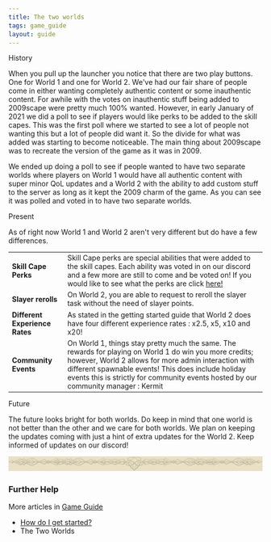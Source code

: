 ```yaml
---
title: The two worlds
tags: game_guide
layout: guide
---
```


<div class="headings">
  <span class="headertitleleft"><span class="headertitleright">History</span></span>
</div>

When you pull up the launcher you notice that there are two play buttons.
One for World 1 and one for World 2.
We've had our fair share of people come in either wanting completely authentic content or some inauthentic content.
For awhile with the votes on inauthentic stuff being added to 2009scape were pretty much 100% wanted.
However, in early January of 2021 we did a poll to see if players would like perks to be added to the skill capes.
This was the first poll where we started to see a lot of people not wanting this but a lot of people did want it.
So the divide for what was added was starting to become noticeable.
The main thing about 2009scape was to recreate the version of the game as it was in 2009. 

We ended up doing a poll to see if people wanted to have two separate worlds where players on World 1 would have all authentic content with super minor QoL updates and  a World 2 with the ability to add custom stuff to the server as long as it kept the 2009 charm of the game.
As you can see it was polled and voted in to have two separate worlds.

<div class="headings">
  <span class="headertitleleft"><span class="headertitleright">Present</span></span>
</div>

As of right now World 1 and World 2 aren't very different but do have a few differences. 

<table class="tableForWorlds">
  <tr class="trForWorlds">
    <td class="tdForWorlds"><b>Skill Cape Perks</b></td>
    <td class="tdForWorlds">
      Skill Cape perks are special abilities that were added to the skill capes.
      Each ability was voted in on our discord and a few more are still to come and be voted on! If you would like to see what the perks are click <a href="./skill_cape_perks.html">here!</a>
    </td>
  </tr>
  <tr class="trForWorlds">
    <td class="tdForWorlds"><b>Slayer rerolls</b></td>
    <td class="tdForWorlds">On World 2, you are able to request to reroll the slayer task without the need of slayer points.</td>
  </tr>
  <tr class="trForWorlds">
    <td class="tdForWorlds"><b>Different Experience Rates</b> </td>
    <td class="tdForWorlds">As stated in the getting started guide that World 2 does have four different experience rates : x2.5, x5, x10 and x20!</td>
  </tr>
  <tr class="trForWorlds">
    <td class="tdForWorlds"><b>Community Events</b> </td>
    <td class="tdForWorlds">
      On World 1, things stay pretty much the same.
      The rewards for playing on World 1 do win you more credits; however, World 2 allows for more admin interaction with different spawnable events! This does include holiday events this is strictly for community events hosted by our community manager : Kermit
    </td>
  </tr>
</table>

<div class="headings">
  <span class="headertitleleft"><span class="headertitleright">Future</span></span>
</div>

The future looks bright for both worlds.
Do keep in mind that one world is not better than the other and we care for both worlds.
We plan on keeping the updates coming with just a hint of extra updates for the World 2. Keep informed of updates on our discord! 

<center>
  <img alt="" src="/site/img/main/kbase/hr.webp"/>
</center>

### Further Help

More articles in [Game Guide](./manual.html)

- [How do I get started?](./play.html)
- The Two Worlds